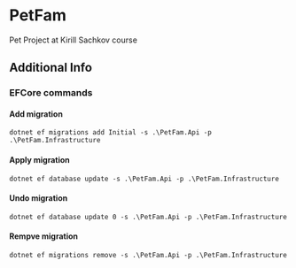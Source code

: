 # PetFam

Pet Project at Kirill Sachkov course

## Additional Info

### EFCore commands

#### Add migration

```
dotnet ef migrations add Initial -s .\PetFam.Api -p .\PetFam.Infrastructure
```

#### Apply migration

```
dotnet ef database update -s .\PetFam.Api -p .\PetFam.Infrastructure
```

#### Undo migration

```
dotnet ef database update 0 -s .\PetFam.Api -p .\PetFam.Infrastructure
```

#### Rempve migration

```
dotnet ef migrations remove -s .\PetFam.Api -p .\PetFam.Infrastructure
```
